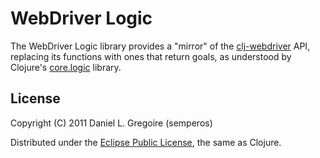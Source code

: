 # WebDriver Logic

The WebDriver Logic library provides a "mirror" of the [clj-webdriver](https://github.com/semperos/clj-webdriver) API, replacing its functions with ones that return goals, as understood by Clojure's [core.logic](https://github.com/clojure/core.logic) library.

## License

Copyright (C) 2011 Daniel L. Gregoire (semperos)

Distributed under the [Eclipse Public License](http://opensource.org/licenses/eclipse-1.0.php), the same as Clojure.
